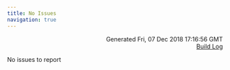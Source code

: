 ```yaml
---
title: No Issues
navigation: true
---
```

<p style="text-align:right;color:#cccs">
Generated Fri, 07 Dec 2018 17:16:56 GMT
<br><a href="http://18.130.122.52:8080/job/look_at_me_sideways/5/">Build Log</a>
</p>


<p>No issues to report</p>





